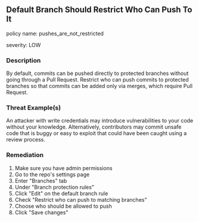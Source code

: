 
## Default Branch Should Restrict Who Can Push To It
policy name: pushes_are_not_restricted

severity: LOW

### Description
By default, commits can be pushed directly to protected branches without going through a Pull Request. Restrict who can push commits to protected branches so that commits can be added only via merges, which require Pull Request.

### Threat Example(s)
An attacker with write credentials may introduce vulnerabilities to your code without your knowledge. Alternatively, contributors may commit unsafe code that is buggy or easy to exploit that could have been caught using a review process.



### Remediation
1. Make sure you have admin permissions
2. Go to the repo's settings page
3. Enter "Branches" tab
4. Under "Branch protection rules"
5. Click "Edit" on the default branch rule
6. Check "Restrict who can push to matching branches"
7. Choose who should be allowed to push
8. Click "Save changes"



